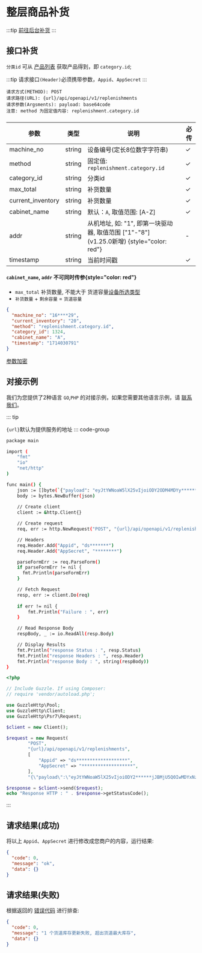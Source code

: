 # 整层商品补货

:::tip
[前往后台补货](https://dash.awish.vip/dashboard/machines/)
:::

## 接口补货

`分类id` 可从 [产品列表](products.md) 获取产品得到，即 `category.id`;

:::tip
请求接口`(Header)`必须携带参数，`Appid`、`AppSecret`
:::

```
请求方式(METHOD): POST
请求路径(URL): {url}/api/openapi/v1/replenishments
请求参数(Argsments): payload: base64code
注意: method 为固定值内容: replenishment.category.id
```

### <Badge type="danger" text="Payload" />

| 参数              | 类型   | 说明                                                                                            | 必传 |
| ----------------- | ------ | ----------------------------------------------------------------------------------------------- | ---- |
| machine_no        | string | 设备编号(定长8位数字字符串)                                                                     | ✓    |
| method            | string | 固定值: `replenishment.category.id`                                                             | ✓    |
| category_id       | string | 分类id                                                                                          | ✓    |
| max_total         | string | 补货数量 <Badge type="danger" text="v1.23.0 计划移除，请使用 current_inventory 替换" />         | ✓    |
| current_inventory | string | 补货数量                                                                                        | ✓    |
| cabinet_name      | string | 默认：`A`, 取值范围: [A-Z]                                                                      | ✓    |
| addr              | string | 从机地址, 如: "1", 即第一块驱动器, 取值范围 ["1"-"8"] <br /> (v1.25.0新增) {style="color: red"} | -    |
| timestamp         | string | 当前时间戳                                                                                      | ✓    |

#### `cabinet_name`, `addr` 不可同时传参{style="color: red"}

+ ``max_total`` 补货数量, 不能大于 货道容量[设备所选类型](https://dash.awish.vip/dashboard/machines/model)
+ `补货数量` + `剩余容量` = `货道容量`

```json
{
  "machine_no": "16****29",
  "current_inventory": "20",
  "method": "replenishment.category.id",
  "category_id": 1324,
  "cabinet_name": "A",
  "timestamp": "1714030791"
}
```

[参数加密](signatory.md)

## 对接示例

我们为您提供了2种语言 `GO`,`PHP` 的对接示例，如果您需要其他语言示例，请 [联系我们](../support.md)。

::: tip

`{url}`默认为提供服务的地址
::: code-group

```sh [GO]
package main

import (
	"fmt"
	"io"
	"net/http"
)

func main() {
	json := []byte(`{"payload": "eyJtYWNoaW5lX25vIjoiODY2ODM4MDYy*******YxNzM5QiIsInRpbWVzdGFtcCI6IjE3MTMyNTE3MjYifQ=="}`)
	body := bytes.NewBuffer(json)
	
	// Create client
	client := &http.Client{}

	// Create request
	req, err := http.NewRequest("POST", "{url}/api/openapi/v1/replenishments", body)

	// Headers
	req.Header.Add("Appid", "ds*******")
	req.Header.Add("AppSecret", "********")

	parseFormErr := req.ParseForm()
	if parseFormErr != nil {
	  fmt.Println(parseFormErr)    
	}

	// Fetch Request
	resp, err := client.Do(req)
	
	if err != nil {
		fmt.Println("Failure : ", err)
	}

	// Read Response Body
	respBody, _ := io.ReadAll(resp.Body)

	// Display Results
	fmt.Println("response Status : ", resp.Status)
	fmt.Println("response Headers : ", resp.Header)
	fmt.Println("response Body : ", string(respBody))
}
```

```php [PHP]
<?php

// Include Guzzle. If using Composer:
// require 'vendor/autoload.php';

use GuzzleHttp\Pool;
use GuzzleHttp\Client;
use GuzzleHttp\Psr7\Request;

$client = new Client();

$request = new Request(
        "POST",
        "{url}/api/openapi/v1/replenishments",
        [
            "Appid" => "ds*******************",
            "AppSecret" => "*******************",
        ],
        "{\"payload\":\"eyJtYWNoaW5lX25vIjoiODY2******jJBMjU5Q0IwMDYxNzM5QiIsInRpbWVzdGFtcCI6IjE3MTMyNTE3MjYifQ==\"}");

$response = $client->send($request);
echo "Response HTTP : " . $response->getStatusCode();
```

:::

## 请求结果(成功)

将以上 `Appid`、`AppSecret` 进行修改成您商户的内容，运行结果:

```json
{
  "code": 0,
  "message": "ok",
  "data": {}
}
```

## 请求结果(失败)

根据返回的 [错误代码](../error_code.md) 进行排查:

```json
{
  "code": 0,
  "message": "1 个货道库存更新失败, 超出货道最大库存",
  "data": {}
}
```